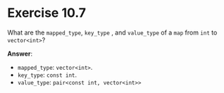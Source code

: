 # Exercise 10.7

What are the `mapped_type`, `key_type` , and `value_type` of a `map` from `int` to `vector<int>`?

**Answer**:

- `mapped_type`: `vector<int>`.
- `key_type`: `const int`.
- `value_type`: `pair<const int, vector<int>>`